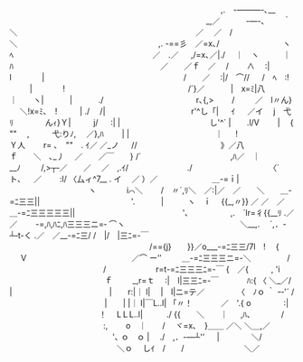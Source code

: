 <p>　　　　　　　　　　　　　　　　　　　　 　 　 　 　 　 ,.　-―――-､__
　　　　　　　　　　　　　　　　　　　　　　 　 　 _,／　　　 -―-､　　 ｀＼
　　　　　　　　　　　　　 　 　 　 　 　 　 　 ／　 ／　/　　 　 　 　 　 　 ＼
　　　　　　　 　 　 　 　 　 　 　 　 ,. -==彡　／=x､/　　　　　　　　ヽ　　　ﾍ
　　　　　　　　　　　　　　　　　 ／　.／ 　 ,/=x､／|./　 ｜　ヽ　　　｜　　　ﾊ
　　　　　　　　　　　　　　　　　　 ／　　／ｆ　／　 /　　 ∧　 :|　　　 l　 　 　 |
　　　　　　　　　　　　　　　　　 /　　／　 :|/　⌒// 　 /　ﾍ　:! 　 　 |　 　 　 !
　　　　　　 　 　 　 　 　 　 　 /´}／　　　 |　x=ﾐ|八　｜　　ヽ|　　　 |　　　 ./
　　　　　　 　 　 　 　 r､{,>　　 /　 　 ／　l〃ん} 　 ＼!x=ﾐ､　! 　 　 | ./　 /|
　　　　　　　　　 　 r'^し「| 　 ｲ 　 ／イ　 j　弋ﾘ　　　　んｨ}Ｙ| 　 　 j/ 　 :| |
　　　　　　　　　　　し'^´ |　　.l/V　　 |　 { ""　 , 　 　 弋:りﾉ,　 ／},ﾊ　　 | |
　　　　　　　　　 　 ｜ 　 !　　　　　　　Ｙ人　　 r= ､　""　. ｲ／ ／_ノ 　 //
　 　 　 　 　 　 　 　 》／八　　　　　　 ｆ　　＼　､_丿　 ／　　／￣　　} /´
　　　　　　　　　　　,ﾊ／　｜　 　 　 __ﾉ　 　 /,>┬‐／　　／　 ／　,.ｲ/　　 　 　 　 　 ./
　　　　 　 　 　 　 〈´　　　 ト､ 　 ／　　 :l/ 〈厶ィ^7__ . イ　 ／ ）／　 　 　 　　　＿-=ｉ|
　　 　 　 　 　 　 　 ヽ　 　 　 i⌒＼　　 /　〃´,ﾘ＼　／:|／　／　　＼　　＿-=ﾆ三三||
　　 　 　 　 　 　 　 　 '.　　　 |　　　ヽ　ｉ　 {{_,〃}} ／ ／　／　 　 ＿-=ﾆ三三三三三||
　　　　　　　　　　　　　 '､　　　　　 ,.　´lr=彳{{__ﾘ .／　／　　 -=,ﾊ,ﾊﾆ,ﾊ三三三ニ=‐ ⌒ヽ
　　　　　　　　　　　　　　 ＼__,.　 ´,．-┴‐t-く .／　／__-=ﾆ三/ /　|/　|三ﾆ=-￣
　　　　　　　　　　　 　 　 　 　 　 /=={j}　　}}／o___-=ﾆ三三/7l　!　 { 　 Ｖ
　　　　　　　　　　 　 　 ／⌒ ー'′　 　 ＿-=ﾆ三三三ニ=-＼　　　 　 /
　　　　　　　　　 　 　 /　　　　　　 r=t-=ﾆ三三三ﾆ=-￣ {　／{ 　 　 , 'i
　　　　　　　　　　　　ｆ　 　 _,r=ｔ　 :|　l|三三ﾆ=-￣　　 　 ﾊ:{ 〈 ＼_／/ |
　　　　　　　　　　　　|　　r:|｜ l|　 |　l|ニ=テ／ 　 　 　 〈　ﾉｏ ｀ ｰ‐'´ /
　　　　　　　　　　　　|　　| |｜ l|￣L..l| 「〃！　　 　 ／　'.{ o 　 　 　 :|
　　　　　　　　　　　 ！　 LＬL..l|　　　./ {{　　＼　　｜ 　 ,ﾊ、　 　 　 /
　　　　　　　　　 　 　 :,　　 o　｜　　/　 ヾ=x､　}＿＿ ／＼ ＼＿,／
　　　　　　　　　　　　　'､ ｏ　ｏ |　 ./　,．-―┴'’ 　 |　　　　＼/
　　　　　　　　　　　　 　 ＼ｏ　 しｲ　/　　/　　　　　　 　 ＼／
</p>